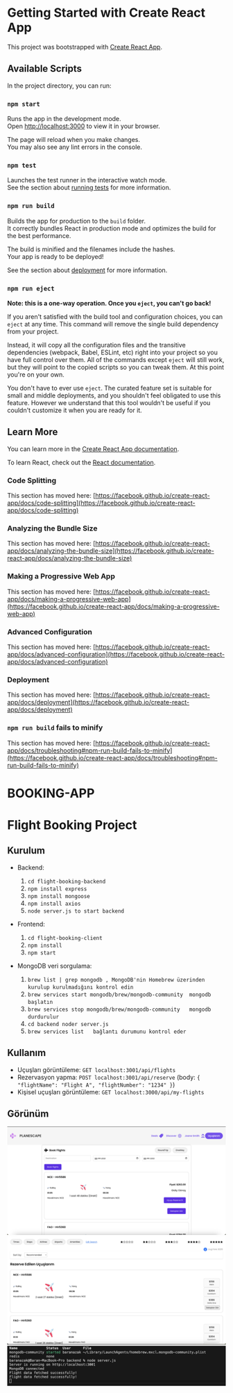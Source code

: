 # Getting Started with Create React App

This project was bootstrapped with [Create React App](https://github.com/facebook/create-react-app).

## Available Scripts

In the project directory, you can run:

### `npm start`

Runs the app in the development mode.\
Open [http://localhost:3000](http://localhost:3000) to view it in your browser.

The page will reload when you make changes.\
You may also see any lint errors in the console.

### `npm test`

Launches the test runner in the interactive watch mode.\
See the section about [running tests](https://facebook.github.io/create-react-app/docs/running-tests) for more information.

### `npm run build`

Builds the app for production to the `build` folder.\
It correctly bundles React in production mode and optimizes the build for the best performance.

The build is minified and the filenames include the hashes.\
Your app is ready to be deployed!

See the section about [deployment](https://facebook.github.io/create-react-app/docs/deployment) for more information.

### `npm run eject`

**Note: this is a one-way operation. Once you `eject`, you can't go back!**

If you aren't satisfied with the build tool and configuration choices, you can `eject` at any time. This command will remove the single build dependency from your project.

Instead, it will copy all the configuration files and the transitive dependencies (webpack, Babel, ESLint, etc) right into your project so you have full control over them. All of the commands except `eject` will still work, but they will point to the copied scripts so you can tweak them. At this point you're on your own.

You don't have to ever use `eject`. The curated feature set is suitable for small and middle deployments, and you shouldn't feel obligated to use this feature. However we understand that this tool wouldn't be useful if you couldn't customize it when you are ready for it.

## Learn More

You can learn more in the [Create React App documentation](https://facebook.github.io/create-react-app/docs/getting-started).

To learn React, check out the [React documentation](https://reactjs.org/).

### Code Splitting

This section has moved here: [https://facebook.github.io/create-react-app/docs/code-splitting](https://facebook.github.io/create-react-app/docs/code-splitting)

### Analyzing the Bundle Size

This section has moved here: [https://facebook.github.io/create-react-app/docs/analyzing-the-bundle-size](https://facebook.github.io/create-react-app/docs/analyzing-the-bundle-size)

### Making a Progressive Web App

This section has moved here: [https://facebook.github.io/create-react-app/docs/making-a-progressive-web-app](https://facebook.github.io/create-react-app/docs/making-a-progressive-web-app)

### Advanced Configuration

This section has moved here: [https://facebook.github.io/create-react-app/docs/advanced-configuration](https://facebook.github.io/create-react-app/docs/advanced-configuration)

### Deployment

This section has moved here: [https://facebook.github.io/create-react-app/docs/deployment](https://facebook.github.io/create-react-app/docs/deployment)

### `npm run build` fails to minify

This section has moved here: [https://facebook.github.io/create-react-app/docs/troubleshooting#npm-run-build-fails-to-minify](https://facebook.github.io/create-react-app/docs/troubleshooting#npm-run-build-fails-to-minify)

# BOOKING-APP

# Flight Booking Project

## Kurulum

- Backend:
  1. `cd flight-booking-backend`
  2. `npm install express`
  3. `npm install mongoose` 
  4. `npm install axios`
  5. `node server.js to start backend` 

- Frontend:
  1. `cd flight-booking-client`
  2. `npm install`
  3. `npm start`

- MongoDB veri sorgulama:
  1. `brew list | grep mongodb , MongoDB'nin Homebrew üzerinden kurulup kurulmadığını kontrol edin`
  2. `brew services start mongodb/brew/mongodb-community  mongodb başlatın`
  3. `brew services stop mongodb/brew/mongodb-community   mongodb durdurulur`
  4. `cd backend noder server.js`
  5. `brew services list   bağlantı durumunu kontrol eder`
  
 

## Kullanım

- Uçuşları görüntüleme: `GET localhost:3001/api/flights`
- Rezervasyon yapma: `POST localhost:3001/api/reserve` (body: `{ "flightName": "Flight A", "flightNumber": "1234" }`)
- Kişisel uçuşları görüntüleme: `GET localhost:3000/api/my-flights`

## Görünüm
 ![Uçak Rezervasyonlarının yapıldığı ve filtrelendiği ana ekran sayfası](./client/src/assests/1.png)
 ![My Rezervations sayfası, yapılan rezervasyonların gösterildiği ve fiyatlarının listelendiği sayfa](./client/src/assests/2.png)
 ![MongoDB ve Backend'in bağlantı kontrolü](./client/src/assests/3.png)



